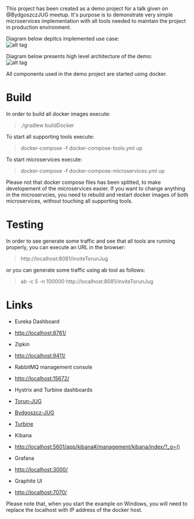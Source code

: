 This project has been created as a demo project for a talk given on @BydgoszczJUG meetup. It's purpose is to demonstrate very simple microservices implementation with all tools needed to maintain the project in production environment.

Diagram below depitcs implemented use case:<br />
![alt tag](https://github.com/vachacz/bydgoszcz-jug-microservices/blob/master/img/flow.png?raw=true)

Diagram below presents high level architecture of the demo:<br />
![alt tag](https://github.com/vachacz/bydgoszcz-jug-microservices/blob/master/img/arch.png?raw=true)

All components used in the demo project are started using docker.

# Build

In order to build all docker images execute:
> ./gradlew buildDocker

To start all supporting tools execute:
> docker-compose -f docker-compose-tools.yml up

To start microservices execute:
> docker-compose -f docker-compose-microservices.yml up

Please not that docker compose files has been splitted, to make developement of the microservices easier. If you want to change anything in the microservcies, you need to rebuild and restart docker images of both microservices, without touching all supporting tools.

# Testing

In order to see generate some traffic and see that all tools are running properly, you can execute an URL in the browser:

> http://localhost:8081/inviteTorunJug

or you can generate some traffic using ab tool as follows:

> ab -c 5 -n 100000 http://localhost:8081/inviteTorunJug

# Links

+ Eureka Dashboard
 + <http://localhost:8761/>

+ Zipkin
 + <http://localhost:9411/>

+ RabbitMQ management console
 + <http://localhost:15672/>

+ Hystrix and Turbine dashboards
 + [Torun-JUG](http://localhost:8082/hystrix/monitor?stream=http%3A%2F%2Fservice-torun-jug%3A8080%2Fhystrix.stream)
 + [Bydgoszcz-JUG](http://localhost:8081/hystrix/monitor?stream=http%3A%2F%2Fservice-bydgoszcz-jug%3A8080%2Fhystrix.stream)
 + [Turbine](http://localhost:9090/hystrix/monitor?stream=http%3A%2F%2Fservice-turbine%3A8080%2Fturbine.stream)

+ Kibana
 + <http://localhost:5601/app/kibana#/management/kibana/index/?_g=()>

+ Grafana
 + <http://localhost:3000/>

+ Graphite UI
 + <http://localhost:7070/>
 
 Please note that, when you start the example on Windows, you will need to replace the localhost with IP address of the docker host.
